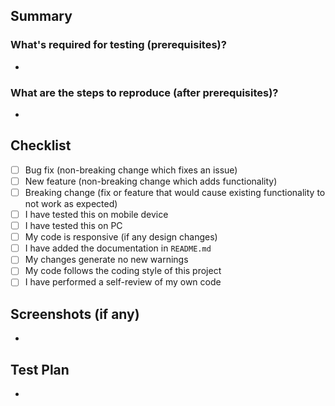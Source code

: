 <!-- Thanks for submitting a pull request! We appreciate you spending the time to work on these changes. Please follow the template so that the reviewers can easily understand what the code changes affect -->

## Summary

<!--
Explain the **motivation** for making this change: here are some points to help you:

* What issues does the pull request solve? Please tag them so that they will get automatically closed once the PR is merged
* What is the feature? (if applicable)
* How did you implement the solution?
* What areas of the library does it impact?
-->

### What's required for testing (prerequisites)?
-
### What are the steps to reproduce (after prerequisites)?
-
## Checklist
<!-- Check completed item, when applicable, via: [X] -->

- [ ] Bug fix (non-breaking change which fixes an issue)
- [ ] New feature (non-breaking change which adds functionality)
- [ ] Breaking change (fix or feature that would cause existing functionality to not work as expected)
- [ ] I have tested this on mobile device
- [ ] I have tested this on PC
- [ ] My code is responsive (if any design changes)
- [ ] I have added the documentation in `README.md`
- [ ] My changes generate no new warnings
- [ ] My code follows the coding style of this project
- [ ] I have performed a self-review of my own code

## Screenshots (if any)
-

## Test Plan
-
<!-- Demonstrate the code is solid. Example: The exact commands you ran and their output, screenshots / videos if the pull request changes UI. -->
